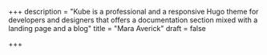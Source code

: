 +++
description = "Kube is a professional  and a responsive Hugo theme for developers and designers that offers a documentation section mixed with a landing page and a blog"
title = "Mara Averick"
draft = false

+++
